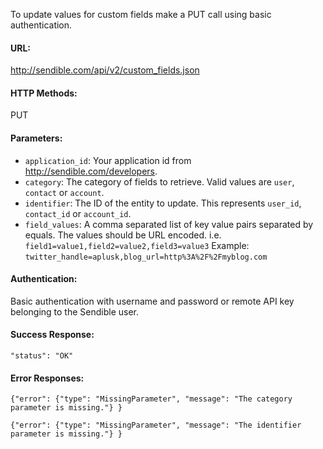 To update values for custom fields make a PUT call using basic authentication.

#### URL: ####
http://sendible.com/api/v2/custom_fields.json

#### HTTP Methods: ####
PUT

#### Parameters: ####
  * `application_id`: Your application id from http://sendible.com/developers.
  * `category`: The category of fields to retrieve. Valid values are `user`, `contact` or `account`.
  * `identifier`: The ID of the entity to update. This represents `user_id`, `contact_id` or `account_id`.
  * `field_values`: A comma separated list of key value pairs separated by equals. The values should be URL encoded. i.e. `field1=value1,field2=value2,field3=value3` Example: `twitter_handle=aplusk,blog_url=http%3A%2F%2Fmyblog.com`


#### Authentication: ####
Basic authentication with username and password or remote API key belonging to the Sendible user.

#### Success Response: ####
```
"status": "OK"
```

#### Error Responses: ####
```
{"error": {"type": "MissingParameter", "message": "The category parameter is missing."} }
```

```
{"error": {"type": "MissingParameter", "message": "The identifier parameter is missing."} }
```